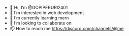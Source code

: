- 👋 Hi, I’m @GOPIPERURI2401
- 👀 I’m interested in web development
- 🌱 I’m currently learning mern
- 💞️ I’m looking to collaborate on 
- 📫 How to reach me https://discord.com/channels/@me


<!---
GOPIPERURI2401/GOPIPERURI2401 is a ✨ special ✨ repository because its `README.md` (this file) appears on your GitHub profile.
You can click the Preview link to take a look at your changes.
--->
